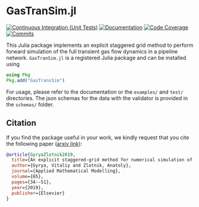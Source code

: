 # GasTranSim.jl

[![Continuous Integration (Unit Tests)][ci-unit-img]][ci-unit-url]  [![Documentation][docs-img]][docs-url]  [![Code Coverage][codecov-img]][codecov-url]    [![Commits][commits-img]][commits-url]                                          

[docs-img]: https://github.com/kaarthiksundar/GasTranSim.jl//workflows/Documentation/badge.svg "Documentation"
[docs-url]: https://kaarthiksundar.github.io/GasTranSim.jl/dev/
[ci-unit-img]: https://github.com/kaarthiksundar/GasTranSim.jl/actions/workflows/ci.yml/badge.svg?branch=master "Continuous Integration (Unit Tests)"
[ci-unit-url]: https://github.com/kaarthiksundar/GasTranSim.jl/actions/workflows/ci.yml
[codecov-img]: https://codecov.io/gh/kaarthiksundar/GasTranSim.jl/branch/master/graph/badge.svg "Code Coverage"
[codecov-url]: https://codecov.io/gh/kaarthiksundar/GasTranSim.jl/branch/master
[commits-img]: https://img.shields.io/github/commits-since/kaarthiksundar/GasTranSim.jl/v0.3.0.svg "Commits since tagged version"
[commits-url]: https://github.com/kaarthiksundar/GasTranSim.jl/commits/master


This Julia package implements an explicit staggered grid method to perform forward simulation of the full transient gas flow dynamics in a pipeline network. 
``GasTranSim.jl`` is a registered Julia package and can be installed using

```julia 
using Pkg
Pkg.add("GasTransSim")
```

For usage, please refer to the documentation or the ``examples/`` and ``test/`` directories. The json schemas for the data with the validator is provided in the ``schemas/`` folder. 

## Citation
If you find the package useful in your work, we kindly request that you cite the following paper ([arxiv link](https://arxiv.org/abs/1803.00418)): 

```bibtex
@article{GyryaZlotnik2019,
  title={An explicit staggered-grid method for numerical simulation of large-scale natural gas pipeline networks},
  author={Gyrya, Vitaliy and Zlotnik, Anatoly},
  journal={Applied Mathematical Modelling},
  volume={65},
  pages={34--51},
  year={2019},
  publisher={Elsevier}
}
```
